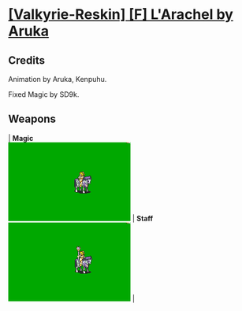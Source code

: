 # [\[Valkyrie-Reskin\] \[F\] L'Arachel by Aruka](./)
## Credits

Animation by Aruka, Kenpuhu.

Fixed Magic by SD9k.

## Weapons

| <b>Magic</b><br/><img alt="Magic animation" src="./6.%20Magic%20(Fixed)/Magic.gif"/> | <b>Staff</b><br/><img alt="Staff animation" src="./7.%20Staff/Staff.gif"/> |
